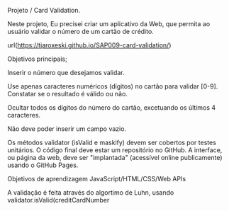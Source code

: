 Projeto / Card Validation.

Neste projeto, Eu precisei criar um aplicativo da Web, que permita ao usuário validar o número de um cartão de crédito.

url(https://tjaroxeski.github.io/SAP009-card-validation/)

Objetivos principais;

Inserir o número que desejamos validar.

 Use apenas caracteres numéricos (dígitos) no cartão para validar [0-9].
Constatar se o resultado é válido ou não.

Ocultar todos os dígitos do número do cartão, excetuando os últimos 4 caracteres.

Não deve poder inserir um campo vazio.

 Os métodos validator (isValid e maskify) devem ser cobertos por testes unitários.
  O código final deve estar um repositório no GitHub. A interface, ou página da web, deve ser "implantada"
 (acessível online publicamente) usando o GitHub Pages.

Objetivos de aprendizagem
JavaScript/HTML/CSS/Web APIs

A validação é feita através do algortimo de Luhn, usando validator.isValid(creditCardNumber
